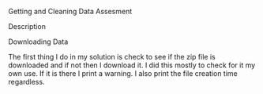 Getting and Cleaning Data Assesment

Description

Downloading Data

The first thing I do in my solution is check to see if the zip file is downloaded and if not then I download it. I did this mostly to check for it my own use. If it is there I print a warning. I also print the file creation time regardless.
